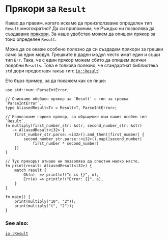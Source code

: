 # Прякори за `Result`

Какво да правим, когато искаме да преизползваме определен тип `Result`
многократно? Да си припомним, че Ръждьо ни позволява да създаваме
[прякори][typealias]. За наше удобство можем да опишем прякор за тоно определен
`Result`.

Може да се окаже особено полезно да си създадем прякори за грешки само за един
модул. Грешките в даден модул често имат един и същи тип `Err`. Така, че с един
прякор можем сбито да опишем _всички_ подобни `Results`. Това е толкова
полезно, че стандартнат библиотека `std` дори предоставя такъв тип:
[`io::Result`][io_result]!

Ето бърз пример, за да покажем как се пише:

```rust,editable
use std::num::ParseIntError;

// Описваме обобщен прякор за `Result` с тип за грешка `ParseIntError`.
type AliasedResult<T> = Result<T, ParseIntError>;

// Използваме горния прякор, за обръщение към нашия особен тип `Result`.
fn multiply(first_number_str: &str, second_number_str: &str)
   -> AliasedResult<i32> {
    first_number_str.parse::<i32>().and_then(|first_number| {
        second_number_str.parse::<i32>().map(|second_number|
            first_number * second_number)
    })
}

// Тук прякорът отново ни позволява да спестим малко място.
fn print(result: AliasedResult<i32>) {
    match result {
        Ok(n)  => println!("n is {}", n),
        Err(e) => println!("Error: {}", e),
    }
}

fn main() {
    print(multiply("10", "2"));
    print(multiply("t", "2"));
}
```

### See also:

[`io::Result`][io_result]

[typealias]: ../../types/alias.md
[io_result]: https://doc.rust-lang.org/std/io/type.Result.html

